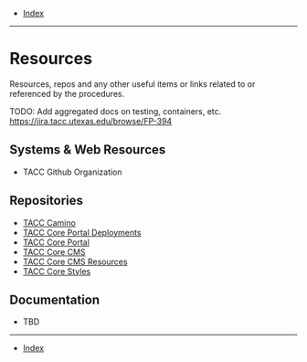 - [Index](../index.md)

---

# Resources

Resources, repos and any other useful items or links related to or referenced by the procedures.

TODO: Add aggregated docs on testing, containers, etc. https://jira.tacc.utexas.edu/browse/FP-394

## Systems & Web Resources

- TACC Github Organization

## Repositories

- [TACC Camino](https://github.com/TACC/Camino)
- [TACC Core Portal Deployments](https://github.com/TACC/Core-Portal-Deployments)
- [TACC Core Portal](https://github.com/TACC/Core-Portal)
- [TACC Core CMS](https://github.com/TACC/Core-CMS)
- [TACC Core CMS Resources](https://github.com/TACC/Core-CMS-Resources)
- [TACC Core Styles](https://github.com/TACC/Core-Styles)

## Documentation

- TBD

---

- [Index](../index.md)
